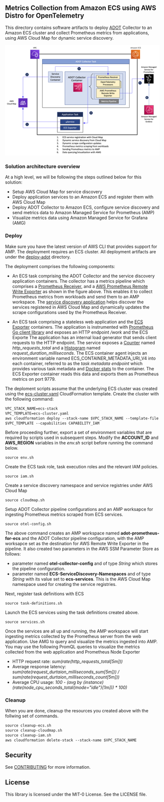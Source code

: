 ## Metrics Collection from Amazon ECS using AWS Distro for OpenTelemetry

This directory contains software artifacts to deploy [ADOT](https://aws-otel.github.io/docs/introductions) Collector to an Amazon ECS cluster and collect Prometheus metrics from applications, using AWS Cloud Map for dynamic service discovery.

<img class="wp-image-1960 size-full" src="../images/Deployment-Architecture-ADOT.png" alt="Deployment architecture"/>

### Solution architecture overview

At a high level, we will be following the steps outlined below for this solution:

<ul>
  <li>
    Setup AWS Cloud Map for service discovery 
  </li>
  <li>
    Deploy application services to an Amazon ECS and register them with AWS Cloud Map
  </li>
  <li>
    Deploy ADOT Collector to Amazon ECS, configure service discovery and send metrics data to Amazon Managed Service for Prometheus (AMP)
  </li>
  <li>
    Visualize metrics data using Amazon Managed Service for Grafana (AMG)
  </li>  
</ul>

### Deploy

Make sure you have the latest version of AWS CLI that provides support for AMP. The deployment requires an ECS cluster. All deployment artifacts are under the [deploy-adot](https://github.com/aws-samples/prometheus-for-ecs/tree/main/deploy-adot) directory. 

The deployment comprises the following components:
- An ECS task comprising the ADOT Collector and the service discovery application containers. The collector has a metrics pipeline which comprises a [Prometheus Receiver](https://github.com/open-telemetry/opentelemetry-collector-contrib/tree/main/receiver/prometheusreceiver), and a [AWS Prometheus Remote Write Exporter](https://github.com/open-telemetry/opentelemetry-collector-contrib/tree/main/exporter/awsprometheusremotewriteexporter) as shown in the figure above. This enables it to collect Prometheus metrics from workloads and send them to an AMP workspace. The [service discovery application](https://github.com/aws-samples/prometheus-for-ecs/tree/main/cmd) helps discover the services registered in AWS Cloud Map and dynamically updates the scrape configurations used by the Prometheus Receiver.

- An ECS task comprising a stateless web application and the [ECS Exporter](https://github.com/prometheus-community/ecs_exporter) containers. The application is instrumented with [Prometheus Go client library](https://github.com/prometheus/client_golang) and exposes an HTTP endpoint */work* and the ECS Exporte The application has an internal load generator that sends client requests to the HTTP endpoint. The service exposes a [Counter](https://prometheus.io/docs/concepts/metric_types/#counter) named *http_requests_total* and a [Histogram](https://prometheus.io/docs/concepts/metric_types/#histogram) named *request_duration_milliseconds*. The ECS container agent injects an environment variable named ECS_CONTAINER_METADATA_URI_V4 into each container, referred to as the *task metadata endpoint* which provides various task metadata and [Docker stats](https://docs.docker.com/engine/api/v1.30/#operation/ContainerStats) to the container. The ECS Exporter container reads this data and exports them as Prometheus metrics on port 9779. 

The deploment scripts assume that the underlying ECS cluster was created using the [ecs-cluster.yaml](https://github.com/aws-samples/prometheus-for-ecs/blob/main/deploy-adot/ecs-cluster.yaml) CloudFormation template. 
Create the cluster with the following command:
``` 
VPC_STACK_NAME=ecs-stack 
VPC_TEMPLATE=ecs-cluster.yaml
aws cloudformation deploy --stack-name $VPC_STACK_NAME --template-file $VPC_TEMPLATE --capabilities CAPABILITY_IAM 
```
    
Before proceeding further, export a set of environment variables that are required by scripts used in subsequent steps. Modify the **ACCOUNT_ID** and **AWS_REGION** variables in the *env.sh* script before running the command below.
```
source env.sh
```

Create the ECS task role, task execution roles and the relevant IAM policies.
```
source iam.sh
```

Create a service discovery namespace and service registries under AWS Cloud Map
```
source cloudmap.sh
```

Setup ADOT Collector pipeline configurations and an AMP worksapce for ingesting Prometheus metrics scraped from ECS services. 
```
source otel-config.sh
```
The above command creates an AMP workspace named **adot-prometheus-for-ecs** and the ADOT Collector pipeline configuration, with the AMP worksapce set as the destination for AWS Remote Write Exporter in the pipeline. It also created two parameters in the AWS SSM Parameter Store as follows:
- parameter named **otel-collector-config** and of type *String* which stores the pipeline configuration.
- parameter named **ECS-ServiceDiscovery-Namespaces** and of type *String* with its value set to **ecs-services**. This is the AWS Cloud Map namespace used for creating the service registries.

Next, register task definitions with ECS
```
source task-definitions.sh
```

Launch the ECS services using the task definitions created above. 
```
source services.sh
```

Once the services are all up and running, the AMP workspace will start ingesting metrics collected by the Prometheus server from the web application. Use AMG to query and visualize the metrics ingested into AMP. You may use the following PromQL queries to visualize the metrics collected from the web application and Prometheus Node Exporter
- HTTP request rate: *sum(rate(http_requests_total[5m]))*
- Average response latency: *sum(rate(request_durtaion_milliseconds_sum[5m])) / sum(rate(request_durtaion_milliseconds_count[5m]))*
- Average CPU usage:  *100 - (avg by (instance) (rate(node_cpu_seconds_total{mode="idle"}[1m])) * 100)*

### Cleanup

When you are done, cleanup the resources you created above with the follwing set of commands.
```
source cleanup-ecs.sh
source cleanup-cloudmap.sh
source cleanup-iam.sh
aws cloudformation delete-stack --stack-name $VPC_STACK_NAME
```

## Security

See [CONTRIBUTING](CONTRIBUTING.md#security-issue-notifications) for more information.

## License

This library is licensed under the MIT-0 License. See the LICENSE file.


